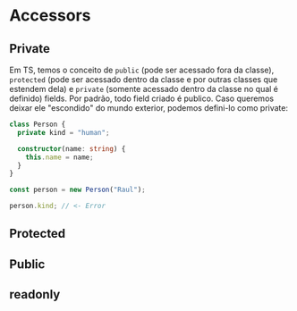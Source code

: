 # Accessors

## Private

Em TS, temos o conceito de `public` (pode ser acessado fora da classe), `protected` (pode ser acessado dentro da classe e por outras classes que estendem dela) e `private` (somente acessado dentro da classe no qual é definido) fields. Por padrão, todo field criado é publico. Caso queremos deixar ele "escondido" do mundo exterior, podemos defini-lo como private:

```ts
class Person {
  private kind = "human";

  constructor(name: string) {
    this.name = name;
  }
}

const person = new Person("Raul");

person.kind; // <- Error
```

## Protected

## Public

## readonly

